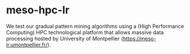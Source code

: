 # meso-hpc-lr
We test our gradual pattern mining algorithms using a (High Performance Computing) HPC technological platform that allows massive data processing hosted by University of Montpellier (https://meso-lr.umontpellier.fr/).
